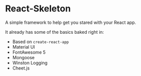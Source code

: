 # React-Skeleton

A simple framework to help get you stared with your React app.

It already has some of the basics baked right in:

- Based on `create-react-app`
- Material UI
- FontAwesome 5
- Mongoose
- Winston Logging
- Cheet.js